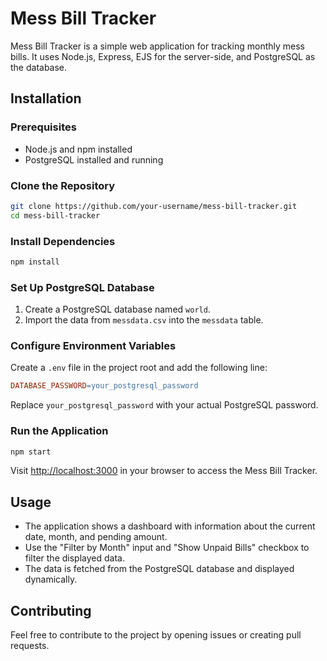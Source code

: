 # Mess Bill Tracker

Mess Bill Tracker is a simple web application for tracking monthly mess bills. It uses Node.js, Express, EJS for the server-side, and PostgreSQL as the database.

## Installation

### Prerequisites

- Node.js and npm installed
- PostgreSQL installed and running

### Clone the Repository

```bash
git clone https://github.com/your-username/mess-bill-tracker.git
cd mess-bill-tracker
```

### Install Dependencies

```bash
npm install
```

### Set Up PostgreSQL Database

1. Create a PostgreSQL database named `world`.
2. Import the data from `messdata.csv` into the `messdata` table.

### Configure Environment Variables

Create a `.env` file in the project root and add the following line:

```makefile
DATABASE_PASSWORD=your_postgresql_password
```

Replace `your_postgresql_password` with your actual PostgreSQL password.

### Run the Application

```bash
npm start
```

Visit [http://localhost:3000](http://localhost:3000) in your browser to access the Mess Bill Tracker.

## Usage

- The application shows a dashboard with information about the current date, month, and pending amount.
- Use the "Filter by Month" input and "Show Unpaid Bills" checkbox to filter the displayed data.
- The data is fetched from the PostgreSQL database and displayed dynamically.

## Contributing

Feel free to contribute to the project by opening issues or creating pull requests.
